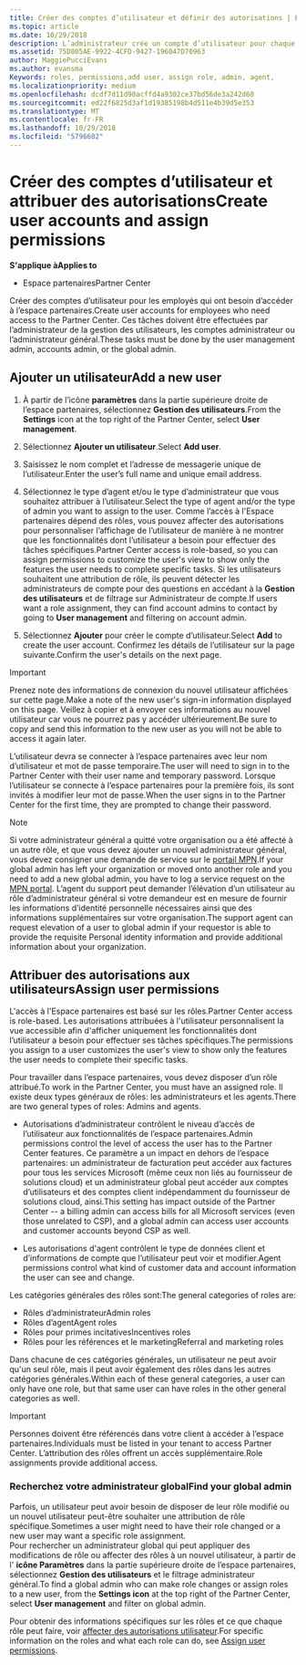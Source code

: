 ```yaml
---
title: Créer des comptes d’utilisateur et définir des autorisations | Espace partenaires
ms.topic: article
ms.date: 10/29/2018
description: L’administrateur crée un compte d’utilisateur pour chaque employé du partenaire devant accéder à l’Espace partenaires.
ms.assetid: 75D805AE-9922-4CFD-9427-196047D70963
author: MaggiePucciEvans
ms.author: evansma
Keywords: roles, permissions,add user, assign role, admin, agent,
ms.localizationpriority: medium
ms.openlocfilehash: dcdf7d11d90acffd4a9302ce37bd56de3a242d60
ms.sourcegitcommit: ed22f6825d3af1d19385198b4d511e4b39d5e353
ms.translationtype: MT
ms.contentlocale: fr-FR
ms.lasthandoff: 10/29/2018
ms.locfileid: "5796602"
---
```

# <a name="create-user-accounts-and-assign-permissions"></a><span data-ttu-id="2a108-103">Créer des comptes d’utilisateur et attribuer des autorisations</span><span class="sxs-lookup"><span data-stu-id="2a108-103">Create user accounts and assign permissions</span></span>

**<span data-ttu-id="2a108-104">S'applique à</span><span class="sxs-lookup"><span data-stu-id="2a108-104">Applies to</span></span>**

-  <span data-ttu-id="2a108-105">Espace partenaires</span><span class="sxs-lookup"><span data-stu-id="2a108-105">Partner Center</span></span>

<span data-ttu-id="2a108-106">Créer des comptes d’utilisateur pour les employés qui ont besoin d’accéder à l’espace partenaires.</span><span class="sxs-lookup"><span data-stu-id="2a108-106">Create user accounts for employees who need access to the Partner Center.</span></span> <span data-ttu-id="2a108-107">Ces tâches doivent être effectuées par l’administrateur de la gestion des utilisateurs, les comptes administrateur ou l’administrateur général.</span><span class="sxs-lookup"><span data-stu-id="2a108-107">These tasks must be done by the user management admin, accounts admin, or the global admin.</span></span> 


## <a name="add-a-new-user"></a><span data-ttu-id="2a108-108">Ajouter un utilisateur</span><span class="sxs-lookup"><span data-stu-id="2a108-108">Add a new user</span></span>

1. <span data-ttu-id="2a108-109">À partir de l’icône **paramètres** dans la partie supérieure droite de l’espace partenaires, sélectionnez **Gestion des utilisateurs**.</span><span class="sxs-lookup"><span data-stu-id="2a108-109">From the **Settings** icon at the top right of the Partner Center, select **User management**.</span></span>

2.  <span data-ttu-id="2a108-110">Sélectionnez **Ajouter un utilisateur**.</span><span class="sxs-lookup"><span data-stu-id="2a108-110">Select **Add user**.</span></span>

3.  <span data-ttu-id="2a108-111">Saisissez le nom complet et l’adresse de messagerie unique de l’utilisateur.</span><span class="sxs-lookup"><span data-stu-id="2a108-111">Enter the user’s full name and unique email address.</span></span>

4.  <span data-ttu-id="2a108-112">Sélectionnez le type d’agent et/ou le type d’administrateur que vous souhaitez attribuer à l’utilisateur.</span><span class="sxs-lookup"><span data-stu-id="2a108-112">Select the type of agent and/or the type of admin you want to assign to the user.</span></span> <span data-ttu-id="2a108-113">Comme l’accès à l'Espace partenaires dépend des rôles, vous pouvez affecter des autorisations pour personnaliser l’affichage de l’utilisateur de manière à ne montrer que les fonctionnalités dont l’utilisateur a besoin pour effectuer des tâches spécifiques.</span><span class="sxs-lookup"><span data-stu-id="2a108-113">Partner Center access is role-based, so you can assign permissions to customize the user's view to show only the features the user needs to complete specific tasks.</span></span>  <span data-ttu-id="2a108-114">Si les utilisateurs souhaitent une attribution de rôle, ils peuvent détecter les administrateurs de compte pour des questions en accédant à la **Gestion des utilisateurs** et de filtrage sur Administrateur de compte.</span><span class="sxs-lookup"><span data-stu-id="2a108-114">If users want a role assignment, they can find account admins to contact by going to **User management** and filtering on account admin.</span></span>

5.  <span data-ttu-id="2a108-115">Sélectionnez **Ajouter** pour créer le compte d’utilisateur.</span><span class="sxs-lookup"><span data-stu-id="2a108-115">Select **Add** to create the user account.</span></span> <span data-ttu-id="2a108-116">Confirmez les détails de l’utilisateur sur la page suivante.</span><span class="sxs-lookup"><span data-stu-id="2a108-116">Confirm the user's details on the next page.</span></span>

> [!IMPORTANT]  
> <span data-ttu-id="2a108-117">Prenez note des informations de connexion du nouvel utilisateur affichées sur cette page.</span><span class="sxs-lookup"><span data-stu-id="2a108-117">Make a note of the new user's sign-in information displayed on this page.</span></span> <span data-ttu-id="2a108-118">Veillez à copier et à envoyer ces informations au nouvel utilisateur car vous ne pourrez pas y accéder ultérieurement.</span><span class="sxs-lookup"><span data-stu-id="2a108-118">Be sure to copy and send this information to the new user as you will not be able to access it again later.</span></span> 

<span data-ttu-id="2a108-119">L’utilisateur devra se connecter à l’espace partenaires avec leur nom d’utilisateur et mot de passe temporaire.</span><span class="sxs-lookup"><span data-stu-id="2a108-119">The user will need to sign in to the Partner Center with their user name and temporary password.</span></span> <span data-ttu-id="2a108-120">Lorsque l’utilisateur se connecte à l’espace partenaires pour la première fois, ils sont invités à modifier leur mot de passe.</span><span class="sxs-lookup"><span data-stu-id="2a108-120">When the user signs in to the Partner Center for the first time, they are prompted to change their password.</span></span> 

> [!NOTE]  
>  <span data-ttu-id="2a108-121">Si votre administrateur général a quitté votre organisation ou a été affecté à un autre rôle, et que vous devez ajouter un nouvel administrateur général, vous devez consigner une demande de service sur le [portail MPN](https://partner.microsoft.com/support).</span><span class="sxs-lookup"><span data-stu-id="2a108-121">If your global admin has left your organization or moved onto another role and you need to add a new global admin, you have to log a service request on the [MPN portal](https://partner.microsoft.com/support).</span></span> <span data-ttu-id="2a108-122">L’agent du support peut demander l’élévation d’un utilisateur au rôle d’administrateur général si votre demandeur est en mesure de fournir les informations d’identité personnelle nécessaires ainsi que des informations supplémentaires sur votre organisation.</span><span class="sxs-lookup"><span data-stu-id="2a108-122">The support agent can request elevation of a user to global admin if your requestor is able to provide the requisite Personal identity information and provide additional information about your organization.</span></span>

## <a name="assign-user-permissions"></a><span data-ttu-id="2a108-123">Attribuer des autorisations aux utilisateurs</span><span class="sxs-lookup"><span data-stu-id="2a108-123">Assign user permissions</span></span>

<span data-ttu-id="2a108-124">L'accès à l'Espace partenaires est basé sur les rôles.</span><span class="sxs-lookup"><span data-stu-id="2a108-124">Partner Center access is role-based.</span></span> <span data-ttu-id="2a108-125">Les autorisations attribuées à l'utilisateur personnalisent la vue accessible afin d'afficher uniquement les fonctionnalités dont l’utilisateur a besoin pour effectuer ses tâches spécifiques.</span><span class="sxs-lookup"><span data-stu-id="2a108-125">The permissions you assign to a user customizes the user's view to show only the features the user needs to complete their specific tasks.</span></span> 

<span data-ttu-id="2a108-126">Pour travailler dans l’espace partenaires, vous devez disposer d’un rôle attribué.</span><span class="sxs-lookup"><span data-stu-id="2a108-126">To work in the Partner Center, you must have an assigned role.</span></span>  <span data-ttu-id="2a108-127">Il existe deux types généraux de rôles: les administrateurs et les agents.</span><span class="sxs-lookup"><span data-stu-id="2a108-127">There are two general types of roles: Admins and agents.</span></span>

- <span data-ttu-id="2a108-128">Autorisations d’administrateur contrôlent le niveau d’accès de l’utilisateur aux fonctionnalités de l’espace partenaires.</span><span class="sxs-lookup"><span data-stu-id="2a108-128">Admin permissions control the level of access the user has to the Partner Center features.</span></span> <span data-ttu-id="2a108-129">Ce paramètre a un impact en dehors de l’espace partenaires: un administrateur de facturation peut accéder aux factures pour tous les services Microsoft (même ceux non liés au fournisseur de solutions cloud) et un administrateur global peut accéder aux comptes d’utilisateurs et des comptes client indépendamment du fournisseur de solutions cloud, ainsi.</span><span class="sxs-lookup"><span data-stu-id="2a108-129">This setting has impact outside of the Partner Center -- a billing admin can access bills for all Microsoft services (even those unrelated to CSP), and a global admin can access user accounts and customer accounts beyond CSP as well.</span></span>

- <span data-ttu-id="2a108-130">Les autorisations d'agent contrôlent le type de données client et d’informations de compte que l’utilisateur peut voir et modifier.</span><span class="sxs-lookup"><span data-stu-id="2a108-130">Agent permissions control what kind of customer data and account information the user can see and change.</span></span>
    
<span data-ttu-id="2a108-131">Les catégories générales des rôles sont:</span><span class="sxs-lookup"><span data-stu-id="2a108-131">The general categories of roles are:</span></span> 
- <span data-ttu-id="2a108-132">Rôles d’administrateur</span><span class="sxs-lookup"><span data-stu-id="2a108-132">Admin roles</span></span>
- <span data-ttu-id="2a108-133">Rôles d’agent</span><span class="sxs-lookup"><span data-stu-id="2a108-133">Agent roles</span></span>
- <span data-ttu-id="2a108-134">Rôles pour primes incitatives</span><span class="sxs-lookup"><span data-stu-id="2a108-134">Incentives roles</span></span>
- <span data-ttu-id="2a108-135">Rôles pour les références et le marketing</span><span class="sxs-lookup"><span data-stu-id="2a108-135">Referral and marketing roles</span></span>


<span data-ttu-id="2a108-136">Dans chacune de ces catégories générales, un utilisateur ne peut avoir qu'un seul rôle, mais il peut avoir également des rôles dans les autres catégories générales.</span><span class="sxs-lookup"><span data-stu-id="2a108-136">Within each of these general categories, a user can only have one role, but that same user can have roles in the other general categories as well.</span></span> 

>[!Important]
><span data-ttu-id="2a108-137">Personnes doivent être référencés dans votre client à accéder à l’espace partenaires.</span><span class="sxs-lookup"><span data-stu-id="2a108-137">Individuals must be listed in your tenant to access Partner Center.</span></span> <span data-ttu-id="2a108-138">L’attribution des rôles offrent un accès supplémentaire.</span><span class="sxs-lookup"><span data-stu-id="2a108-138">Role assignments provide additional access.</span></span>


### <a name="find-your-global-admin"></a><span data-ttu-id="2a108-139">Recherchez votre administrateur global</span><span class="sxs-lookup"><span data-stu-id="2a108-139">Find your global admin</span></span>

<span data-ttu-id="2a108-140">Parfois, un utilisateur peut avoir besoin de disposer de leur rôle modifié ou un nouvel utilisateur peut-être souhaiter une attribution de rôle spécifique.</span><span class="sxs-lookup"><span data-stu-id="2a108-140">Sometimes a user might need to have their role changed or a new user may want a specific role assignment.</span></span>  
<span data-ttu-id="2a108-141">Pour rechercher un administrateur global qui peut appliquer des modifications de rôle ou affecter des rôles à un nouvel utilisateur, à partir de l' **icône Paramètres** dans la partie supérieure droite de l’espace partenaires, sélectionnez **Gestion des utilisateurs** et le filtrage administrateur général.</span><span class="sxs-lookup"><span data-stu-id="2a108-141">To find a global admin who can make role changes or assign roles to a new user, from the **Settings icon** at the top right of the Partner Center, select **User management** and filter on global admin.</span></span> 

<span data-ttu-id="2a108-142">Pour obtenir des informations spécifiques sur les rôles et ce que chaque rôle peut faire, voir [affecter des autorisations utilisateur](permissions-overview.md).</span><span class="sxs-lookup"><span data-stu-id="2a108-142">For specific information on the roles and what each role can do, see [Assign user permissions](permissions-overview.md).</span></span>






